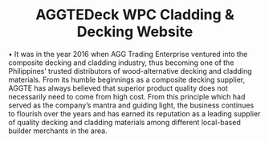 <h1 align="center">AGGTEDeck WPC Cladding & Decking Website</h1>
<p>• It was in the year 2016 when AGG Trading Enterprise ventured into the composite decking and cladding industry, thus becoming one of the Philippines’ trusted distributors of wood-alternative decking and cladding materials. From its humble beginnings as a composite decking supplier, AGGTE has always believed that superior product quality does not necessarily need to come from high cost. From this principle which had served as the company’s mantra and guiding light, the business continues to flourish over the years and has earned its reputation as a leading supplier of quality decking and cladding materials among different local-based builder merchants in the area.
</p>



